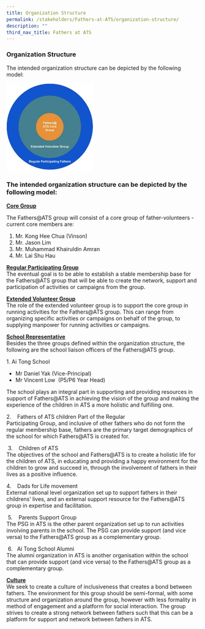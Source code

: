 ```yaml
---
title: Organization Structure
permalink: /stakeholders/Fathers-at-ATS/organization-structure/
description: ""
third_nav_title: Fathers at ATS
---
```

### Organization Structure

The intended organization structure can be depicted by the following model:

<img src="/images/fathersatatsstructure.jpg" 
     style="width:45%">


### The intended organization structure can be depicted by the following model:


**<u>Core Group</u>**

The Fathers@ATS group will consist of a core group of father-volunteers - current core members are:
1. Mr. Kong Hee Chua (Vinson)
2. Mr. Jason Lim
3. Mr. Muhammad Khairuldin Amran
4. Mr. Lai Shu Hau   

**<u>Regular Participating Group</u>**      
The eventual goal is to be able to establish a stable membership base for the Fathers@ATS group that will be able to create the network, support and participation of activities or campaigns from the group.

**<u>Extended Volunteer Group</u>**      
The role of the extended volunteer group is to support the core group in running activities for the Fathers@ATS group. This can range from organizing specific activities or campaigns on behalf of the group, to supplying manpower for running activities or campaigns.   

**<u>School Representative</u>**    
Besides the three groups defined within the organization structure, the following are the school liaison officers of the Fathers@ATS group.

1\. Ai Tong School     
* Mr Daniel Yak (Vice-Principal)     
* Mr Vincent Low  (P5/P6 Year Head)     

The school plays an integral part in supporting and providing resources in support of Fathers@ATS in achieving the vision of the group and making the experience of the children in ATS a more holistic and fulfilling one.  
  

2\.    Fathers of ATS children Part of the Regular    
Participating Group, and inclusive of other fathers who do not form the regular membership base, fathers are the primary target demographics of the school for which Fathers@ATS is created for.  

 3\.    Children of ATS  
The objectives of the school and Fathers@ATS is to create a holistic life for the children of ATS, in educating and providing a happy environment for the children to grow and succeed in, through the involvement of fathers in their lives as a positive influence.  
  

4\.    Dads for Life movement   
External national level organization set up to support fathers in their childrens’ lives, and an external support resource for the Fathers@ATS group in expertise and facilitation.  

 5\.    Parents Support Group  
The PSG in ATS is the other parent organization set up to run activities involving parents in the school. The PSG can provide support (and vice versa) to the Fathers@ATS group as a complementary group.  

 6\.   Ai Tong School Alumni  
The alumni organization in ATS is another organisation within the school that can provide support (and vice versa) to the Fathers@ATS group as a complementary group.  

**<u>Culture</u>**   
We seek to create a culture of inclusiveness that creates a bond between fathers. The environment for this group should be semi-formal, with some structure and organization around the group, however with less formality in method of engagement and a platform for social interaction. The group strives to create a strong network between fathers such that this can be a platform for support and network between fathers in ATS.